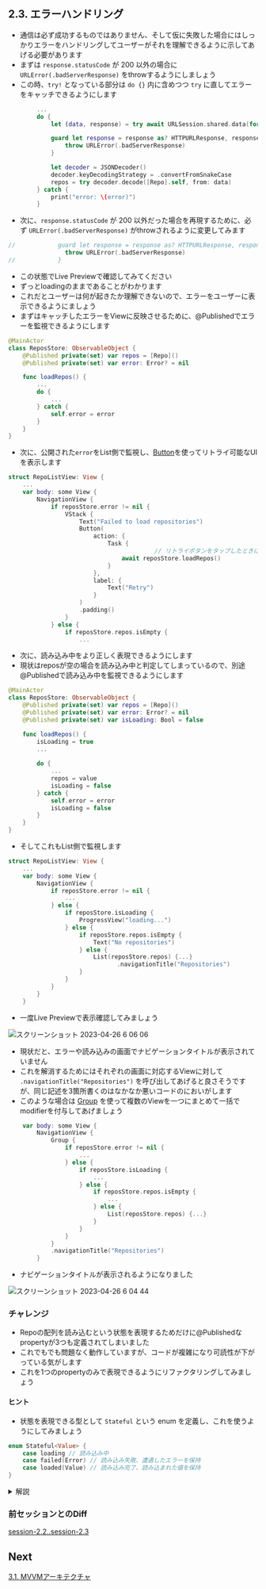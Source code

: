 ## 2.3. エラーハンドリング
- 通信は必ず成功するものではありません、そして仮に失敗した場合にはしっかりエラーをハンドリングしてユーザーがそれを理解できるように示してあげる必要があります
- まずは `response.statusCode` が 200 以外の場合に `URLError(.badServerResponse)` をthrowするようにしましょう
- この時、`try!` となっている部分は `do {}` 内に含めつつ `try` に直してエラーをキャッチできるようにします

```swift
        ...
        do {
            let (data, response) = try await URLSession.shared.data(for: urlRequest)

            guard let response = response as? HTTPURLResponse, response.statusCode == 200 else {
                throw URLError(.badServerResponse)
            }

            let decoder = JSONDecoder()
            decoder.keyDecodingStrategy = .convertFromSnakeCase
            repos = try decoder.decode([Repo].self, from: data)
        } catch {
            print("error: \(error)")
        }
```

- 次に、`response.statusCode` が 200 以外だった場合を再現するために、必ず `URLError(.badServerResponse)` がthrowされるように変更してみます

```swift
//            guard let response = response as? HTTPURLResponse, response.statusCode == 200 else {
                throw URLError(.badServerResponse)
//            }
```

- この状態でLive Previewで確認してみてください
- ずっとloadingのままであることがわかります
- これだとユーザーは何が起きたか理解できないので、エラーをユーザーに表示できるようにましょう
- まずはキャッチしたエラーをViewに反映させるために、@Publishedでエラーを監視できるようにします

```swift
@MainActor   
class ReposStore: ObservableObject {
    @Published private(set) var repos = [Repo]()
    @Published private(set) var error: Error? = nil

    func loadRepos() {
        ...
        do {
            ...
        } catch {
            self.error = error
        }
    }
}            
```

- 次に、公開された`error`をList側で監視し、[Button](https://developer.apple.com/documentation/swiftui/button)を使ってリトライ可能なUIを表示します

```swift
struct RepoListView: View {
    ...
    var body: some View {
        NavigationView {
            if reposStore.error != nil {
                VStack {
                    Text("Failed to load repositories")
                    Button(
                        action: {
                            Task {
                            　　　　　　　　// リトライボタンをタップしたときに再度リクエストを投げる
                                await reposStore.loadRepos()
                            }
                        },
                        label: {
                            Text("Retry")
                        }
                    )
                    .padding()
                }
            } else {
                if reposStore.repos.isEmpty {
                    ...
```

- 次に、読み込み中をより正しく表現できるようにします
- 現状はreposが空の場合を読み込み中と判定してしまっているので、別途@Publishedで読み込み中を監視できるようにします

```swift
@MainActor   
class ReposStore: ObservableObject {
    @Published private(set) var repos = [Repo]()
    @Published private(set) var error: Error? = nil
    @Published private(set) var isLoading: Bool = false

    func loadRepos() {
        isLoading = true
        ...
 
        do {
            ...
            repos = value
            isLoading = false
        } catch {
            self.error = error
            isLoading = false
        }
    }
}            
```

- そしてこれもList側で監視します

```swift
struct RepoListView: View {
    ...
    var body: some View {
        NavigationView {
            if reposStore.error != nil {
                ...
            } else {
                if reposStore.isLoading {
                    ProgressView("loading...")
                } else {
                    if reposStore.repos.isEmpty {
                        Text("No repositories")
                    } else {
                        List(reposStore.repos) {...}
                        　　　　.navigationTitle("Repositories")
                    }
                }
            }
        }
    }
```
- 一度Live Previewで表示確認してみましょう

![スクリーンショット 2023-04-26 6 06 06](https://user-images.githubusercontent.com/17004375/234403886-3bf65068-a03f-4c3c-a3a7-16e36ceaf904.png)

- 現状だと、エラーや読み込みの画面でナビゲーションタイトルが表示されていません
- これを解消するためにはそれぞれの画面に対応するViewに対して <code>.navigationTitle("Repositories")</code> を呼び出してあげると良さそうですが、同じ記述を3箇所書くのはなかなか悪いコードのにおいがします
- このような場合は [Group](https://developer.apple.com/documentation/swiftui/group) を使って複数のViewを一つにまとめて一括でmodifierを付与してあげましょう

```swift
    var body: some View {
        NavigationView {
            Group {
                if reposStore.error != nil {
                    ...   
                } else {
                    if reposStore.isLoading {
                        ...
                    } else {
                        if reposStore.repos.isEmpty {
                            ...
                        } else {
                            List(reposStore.repos) {...}
                        }
                    }
                }
            }
            .navigationTitle("Repositories")
        }
```

- ナビゲーションタイトルが表示されるようになりました

![スクリーンショット 2023-04-26 6 04 44](https://user-images.githubusercontent.com/17004375/234403615-297b6a01-0b48-48bf-ab44-138dc6c999d2.png)

### チャレンジ

- Repoの配列を読み込むという状態を表現するためだけに@Publishedなpropertyが3つも定義されてしまいました
- これでもでも問題なく動作していますが、コードが複雑になり可読性が下がっている気がします
- これを1つのpropertyのみで表現できるようにリファクタリングしてみましょう

#### ヒント

- 状態を表現できる型として <code>Stateful</code> という enum を定義し、これを使うようにしてみましょう

```swift
enum Stateful<Value> {
    case loading // 読み込み中
    case failed(Error) // 読み込み失敗、遭遇したエラーを保持
    case loaded(Value) // 読み込み完了、読み込まれた値を保持
}
```

<details>
    <summary>解説</summary>

Statefulを駆使して3つあった@Publishedを1つにしていきます

```swift
@MainActor
class ReposStore: ObservableObject {
    @Published private(set) var state: Stateful<[Repo]> = .loading

    func loadRepos() {
        state = .loading
        ...

        do {
            let (data, response) = try await URLSession.shared.data(for: urlRequest)

            guard let response = response as? HTTPURLResponse, response.statusCode == 200 else {
                throw URLError(.badServerResponse)
            }

            let decoder = JSONDecoder()
            decoder.keyDecodingStrategy = .convertFromSnakeCase
            let value = try decoder.decode([Repo].self, from: data)

            state = .loaded(value)
        } catch {
            state = .failed(error)
        }
    }
}

struct RepoListView: View {
    ...
    var body: some View {
        NavigationView {
            Group {
                switch reposStore.state {
                case .loading:
                    ProgressView("loading...")
                case let .loaded(repos):
                    List(repos) { repo in
                        ...
                    }
                case .failed:
                    ...
                }
            }
            .navigationTitle("Repositories")
        }
        ...
    }
}
```
        
ネストが減り、より直感的に読みやすいコードになったと思います<br>
        
このように、型を工夫して必要なpropertyを最小限にすることで、コードの可読性および保守性を大幅に上げることができます <br>
最初から理想のコードを書くことは難しいので、一度動くコードを一通りかけたら見直して改善できる余地がないかを検討する癖をつけておきましょう

</details>

### 前セッションとのDiff
[session-2.2..session-2.3](https://github.com/mixigroup/ios-swiftui-training/compare/session-2.2..session-2.3)

## Next
[3.1. MVVMアーキテクチャ](https://github.com/mixigroup/ios-swiftui-training/tree/session-3.1)
